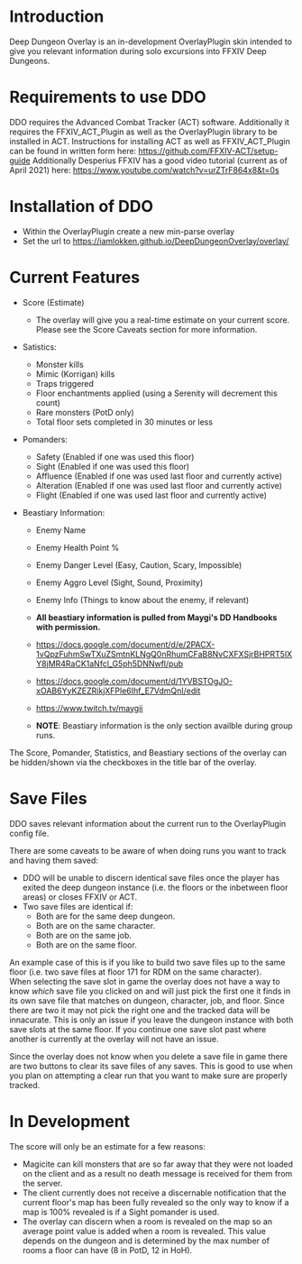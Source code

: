 # Introduction

Deep Dungeon Overlay is an in-development OverlayPlugin skin intended to give you relevant information during solo excursions into FFXIV Deep Dungeons.

# Requirements to use DDO

DDO requires the Advanced Combat Tracker (ACT) software.  Additionally it requires the FFXIV_ACT_Plugin as well as the OverlayPlugin library to be installed in ACT.
Instructions for installing ACT as well as FFXIV_ACT_Plugin can be found in written form here: https://github.com/FFXIV-ACT/setup-guide
Additionally Desperius FFXIV has a good video tutorial (current as of April 2021) here: https://www.youtube.com/watch?v=urZTrF864x8&t=0s

# Installation of DDO

- Within the OverlayPlugin create a new min-parse overlay
- Set the url to https://iamlokken.github.io/DeepDungeonOverlay/overlay/

# Current Features

* Score (Estimate)
	* The overlay will give you a real-time estimate on your current score.  Please see the Score Caveats section for more information.

* Satistics:
	* Monster kills
	* Mimic (Korrigan) kills
	* Traps triggered 
	* Floor enchantments applied (using a Serenity will decrement this count)
	* Rare monsters (PotD only)
	* Total floor sets completed in 30 minutes or less

* Pomanders:
	* Safety (Enabled if one was used this floor)
	* Sight (Enabled if one was used this floor)
	* Affluence (Enabled if one was used last floor and currently active)
	* Alteration (Enabled if one was used last floor and currently active)
	* Flight (Enabled if one was used last floor and currently active)

* Beastiary Information:
	* Enemy Name
	* Enemy Health Point %
	* Enemy Danger Level (Easy, Caution, Scary, Impossible)
	* Enemy Aggro Level (Sight, Sound, Proximity)
	* Enemy Info (Things to know about the enemy, if relevant)

	* __All beastiary information is pulled from Maygi's DD Handbooks with permission.__
	* https://docs.google.com/document/d/e/2PACX-1vQpzFuhmSwTXuZSmtnKLNgQ0nRhumCFaB8NvCXFXSjrBHPRT5lXY8jMR4RaCK1aNfcl_G5ph5DNNwfl/pub
	* https://docs.google.com/document/d/1YVBSTOgJO-xOAB6YyKZEZRikjXFPle6Ihf_E7VdmQnI/edit
	* https://www.twitch.tv/maygii

	* **NOTE**: Beastiary information is the only section availble during group runs.

The Score, Pomander, Statistics, and Beastiary sections of the overlay can be hidden/shown via the checkboxes in the title bar of the overlay.

# Save Files

DDO saves relevant information about the current run to the OverlayPlugin config file.

There are some caveats to be aware of when doing runs you want to track and having them saved:
* DDO will be unable to discern identical save files once the player has exited the deep dungeon instance (i.e. the floors or the inbetween floor areas) or closes FFXIV or ACT.
* Two save files are identical if:
	* Both are for the same deep dungeon.
	* Both are on the same character.
	* Both are on the same job. 
	* Both are on the same floor.

An example case of this is if you like to build two save files up to the same floor (i.e. two save files at floor 171 for RDM on the same character).  
When selecting the save slot in game the overlay does not have a way to know _which_ save file you clicked on and will just pick the first one it finds in its own save file that matches on dungeon, character, job, and floor.  Since there are two it may not pick the right one and the tracked data will be innacurate.
This is only an issue if you leave the dungeon instance with both save slots at the same floor.  If you continue one save slot past where another is currently at the overlay will not have an issue.

Since the overlay does not know when you delete a save file in game there are two buttons to clear its save files of any saves.  This is good to use when you plan on attempting a clear run that you want to make sure are properly tracked.

# In Development

The score will only be an estimate for a few reasons:
* Magicite can kill monsters that are so far away that they were not loaded on the client and as a result no death message is received for them from the server.
* The client currently does not receive a discernable notification that the current floor's map has been fully revealed so the only way to know if a map is 100% revealed is if a Sight pomander is used.
* The overlay can discern when a room is revealed on the map so an average point value is added when a room is revealed.  This value depends on the dungeon and is determined by the max number of rooms a floor can have (8 in PotD, 12 in HoH).


